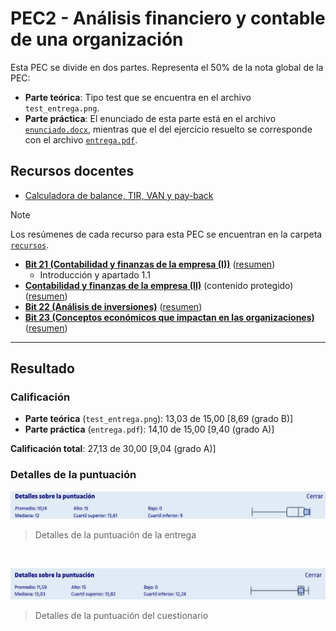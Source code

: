 # PEC2 - Análisis financiero y contable de una organización

Esta PEC se divide en dos partes. Representa el 50% de la nota global de la PEC:
- **Parte teórica**: Tipo test que se encuentra en el archivo `test_entrega.png`.
- **Parte práctica**: El enunciado de esta parte está en el archivo [`enunciado.docx`](enunciado.docx), mientras que el del ejercicio resuelto se corresponde con el archivo [`entrega.pdf`](entrega.pdf).

## Recursos docentes

- [Calculadora de balance, TIR, VAN y pay-back](./recursos/calculadora.xlsx)

>[!NOTE]
>Los resúmenes de cada recurso para esta PEC se encuentran en la carpeta [`recursos`](recursos/).

- [**Bit 21 (Contabilidad y finanzas de la empresa (I))**](http://cvapp.uoc.edu/autors/MostraPDFMaterialAction.do?id=263179&hash=1a0968aafeee5f7362c6a75eff9e5f2d44dad0c2f5ebe3e293116b24e5762337) ([resumen](./recursos/bit_21_contabilidad_y_finanzas_de_la_empresa_i_resumen.md))
	- Introducción y apartado 1.1
- [**Contabilidad y finanzas de la empresa (II)**](https://protected-content.ftp.uoc.edu/biblioteca/prestatgeries/05556_75556/90521.pdf) (contenido protegido) ([resumen](./recursos/contabilidad_y_finanzas_de_la_empresa_ii_resumen.md))
- [**Bit 22 (Análisis de inversiones)**](http://cvapp.uoc.edu/autors/MostraPDFMaterialAction.do?id=263181&hash=4c5f222055ec6ceb4523f0adfd2afc2cba2d41ca2646c41001d81e2e49cbe412) ([resumen](./recursos/bit_22_analisis_de_inversiones_resumen.md))
- [**Bit 23 (Conceptos económicos que impactan en las organizaciones)**](http://cvapp.uoc.edu/autors/MostraPDFMaterialAction.do?id=151500&hash=3fd646fe78d6cf5866ce7b47c92856d23aa9806cbf020d714dbc127b18408898) ([resumen](./recursos/bit_23_conceptos_economicos_que_impactan_en_las_organizaciones_resumen.md))

---

## Resultado

### Calificación

- **Parte teórica** (`test_entrega.png`): 13,03 de 15,00 [8,69 (grado B)]
- **Parte práctica** (`entrega.pdf`): 14,10 de 15,00 [9,40 (grado A)]

**Calificación total**: 27,13 de 30,00 [9,04 (grado A)]

### Detalles de la puntuación

![](detalles_puntuacion.png)
>Detalles de la puntuación de la entrega

<br>

![](detalles_puntuacion-cuestionario.png)
>Detalles de la puntuación del cuestionario